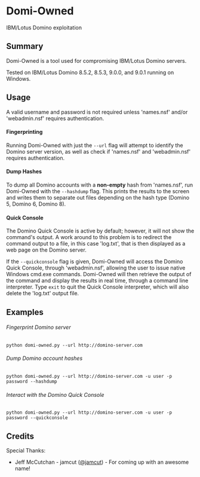 # Domi-Owned
IBM/Lotus Domino exploitation 

## Summary ##
Domi-Owned is a tool used for compromising IBM/Lotus Domino servers. 

Tested on IBM/Lotus Domino 8.5.2, 8.5.3, 9.0.0, and 9.0.1 running on Windows.

## Usage ##
A valid username and password is not required unless 'names.nsf' and/or 'webadmin.nsf' requires authentication.

#### Fingerprinting ####
Running Domi-Owned with just the `--url` flag will attempt to identify the Domino server version,
as well as check if 'names.nsf' and 'webadmin.nsf' requires authentication.

#### Dump Hashes ####
To dump all Domino accounts with a __non-empty__ hash from 'names.nsf', run Domi-Owned with the `--hashdump` flag.
This prints the results to the screen and writes them to separate out files depending on the hash type (Domino 5, Domino 6, Domino 8).

#### Quick Console ####
The Domino Quick Console is active by default; however, it will not show the command's output.
A work around to this problem is to redirect the command output to a file, in this case 'log.txt', that is then displayed as a web page on the Domino server.

If the `--quickconsole` flag is given, Domi-Owned will access the Domino Quick Console, through 'webadmin.nsf',
allowing the user to issue native Windows cmd.exe commands. Domi-Owned will then retrieve the output of the command
and display the results in real time, through a command line interpreter. Type `exit` to quit the Quick Console
interpreter, which will also delete the 'log.txt' output file.

## Examples ##
###### Fingerprint Domino server

`python domi-owned.py --url http://domino-server.com`

###### Dump Domino account hashes

`python domi-owned.py --url http://domino-server.com -u user -p password --hashdump`

###### Interact with the Domino Quick Console

`python domi-owned.py --url http://domino-server.com -u user -p password --quickconsole`

## Credits ##
Special Thanks:
 * Jeff McCutchan - jamcut ([@jamcut](https://twitter.com/jamcut)) - For coming up with an awesome name!
